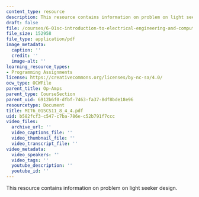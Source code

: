 ```yaml
---
content_type: resource
description: This resource contains information on problem on light seeker design.
draft: false
file: /courses/6-01sc-introduction-to-electrical-engineering-and-computer-science-i-spring-2011/b582fcf3c547c7ba786ec52b791f7ccc_MIT6_01SCS11_8_4_4.pdf
file_size: 152958
file_type: application/pdf
image_metadata:
  caption: ''
  credit: ''
  image-alt: ''
learning_resource_types:
- Programming Assignments
license: https://creativecommons.org/licenses/by-nc-sa/4.0/
ocw_type: OCWFile
parent_title: Op-Amps
parent_type: CourseSection
parent_uid: 6912b6f0-dfbf-7463-fa37-8df8bde18e96
resourcetype: Document
title: MIT6_01SCS11_8_4_4.pdf
uid: b582fcf3-c547-c7ba-786e-c52b791f7ccc
video_files:
  archive_url: ''
  video_captions_file: ''
  video_thumbnail_file: ''
  video_transcript_file: ''
video_metadata:
  video_speakers: ''
  video_tags: ''
  youtube_description: ''
  youtube_id: ''
---
```

This resource contains information on problem on light seeker design.
